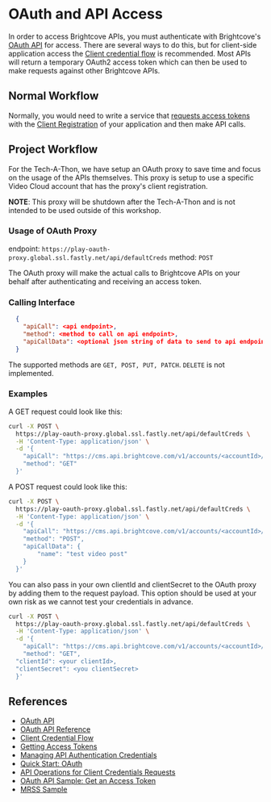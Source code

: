 # OAuth and API Access

In order to access Brightcove APIs, you must authenticate with Brightcove's [OAuth API][oauth-api] for access. There are several ways to do this, but for client-side application access the [Client credential flow][cred-flow] is recommended. Most APIs will return a temporary OAuth2 access token which can then be used to make requests against other Brightcove APIs.

## Normal Workflow

Normally, you would need to write a service that [requests access tokens][get-access-token] with the [Client Registration][client-reg] of your application and then make API calls.

## Project Workflow

For the Tech-A-Thon, we have setup an OAuth proxy to save time and focus on the usage of the APIs themselves. This proxy is setup to use a specific Video Cloud account that has the proxy's client registration.

**NOTE**: This proxy will be shutdown after the Tech-A-Thon and is not intended to be used outside of this workshop.

### Usage of OAuth Proxy

endpoint: `https://play-oauth-proxy.global.ssl.fastly.net/api/defaultCreds`
method: `POST`

The OAuth proxy will make the actual calls to Brightcove APIs on your behalf after authenticating and receiving an access token.

### Calling Interface

```json
  {
    "apiCall": <api endpoint>,
    "method": <method to call on api endpoint>,
    "apiCallData": <optional json string of data to send to api endpoint>
  }
```

The supported methods are `GET, POST, PUT, PATCH`. `DELETE` is not implemented.

### Examples

A GET request could look like this:

```bash
curl -X POST \
  https://play-oauth-proxy.global.ssl.fastly.net/api/defaultCreds \
  -H 'Content-Type: application/json' \
  -d '{
	"apiCall": "https://cms.api.brightcove.com/v1/accounts/<accountId>/videos",
	"method": "GET"
  }'
```

A POST request could look like this:

```bash
curl -X POST \
  https://play-oauth-proxy.global.ssl.fastly.net/api/defaultCreds \
  -H 'Content-Type: application/json' \
  -d '{
    "apiCall": "https://cms.api.brightcove.com/v1/accounts/<accountId>/videos",
    "method": "POST",
    "apiCallData": {
    	"name": "test video post"
    }
  }'
```

You can also pass in your own clientId and clientSecret to the OAuth proxy by adding them to the request payload. This option should be used at your own risk as we cannot test your credentials in advance.

```bash
curl -X POST \
  https://play-oauth-proxy.global.ssl.fastly.net/api/defaultCreds \
  -H 'Content-Type: application/json' \
  -d '{
	"apiCall": "https://cms.api.brightcove.com/v1/accounts/<accountId>/videos",
	"method": "GET",
  "clientId": <your clientId>,
  "clientSecret": <you clientSecret>
  }'
```

## References

- [OAuth API][oauth-api]
- [OAuth API Reference][api-ref]
- [Client Credential Flow][cred-flow]
- [Getting Access Tokens][get-access-token]
- [Managing API Authentication Credentials][client-reg]
- [Quick Start: OAuth][oauth-quick]
- [API Operations for Client Credentials Requests][api-ops]
- [OAuth API Sample: Get an Access Token][oauth-sample]
- [MRSS Sample][mrss sample]

[oauth-api]: https://support.brightcove.com/overview-oauth-api-v4
[api-ref]: https://docs.brightcove.com/oauth-api/v4/doc/index.html
[cred-flow]: https://support.brightcove.com/overview-oauth-api-v4#Client_credential_flow
[get-access-token]: https://support.brightcove.com/getting-access-tokens
[client-reg]: https://support.brightcove.com/managing-api-authentication-credentials
[oauth-quick]: https://support.brightcove.com/quick-start-oauth
[api-ops]: https://support.brightcove.com/api-operations-client-credentials-requests
[oauth-sample]: https://support.brightcove.com/oauth-api-sample-get-access-token
[mrss sample]: https://support.brightcove.com/cms-api-sample-mrss-generator

